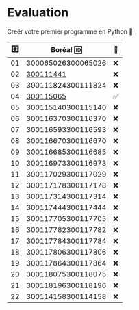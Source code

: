 # Evaluation

Creér votre premier programme en Python :snake:

|:hash:| Boréal :id:| :100:              |
|------|------------|--------------------| 
|   01 |  300065026300065026 | :x:                |
|   02 |  [300111441](300111441.py) | :x: |
|   03 |  300111824300111824 | :x:                |
|   04 |  [300115065](300115065.py) | :white_check_mark: |
|   05 |  300115140300115140 | :x:                |
|   06 |  300116370300116370 | :x:                |
|   07 |  300116593300116593 | :x:                |
|   08 |  300116670300116670 | :x:                |
|   09 |  300116685300116685 | :x:                |
|   10 |  300116973300116973 | :x:                |
|   11 |  300117029300117029 | :x:                |
|   12 |  300117178300117178 | :x:                |
|   13 |  300117314300117314 | :x:                |
|   14 |  300117444300117444 | :x:                |
|   15 |  300117705300117705 | :x:                |
|   16 |  300117782300117782 | :x:                |
|   17 |  300117784300117784 | :x:                |
|   18 |  300117806300117806 | :x:                |
|   19 |  300117864300117864 | :x:                |
|   20 |  300118075300118075 | :x:                |
|   21 |  300118196300118196 | :x:                |
|   22 |  300114158300114158 | :x:                |


